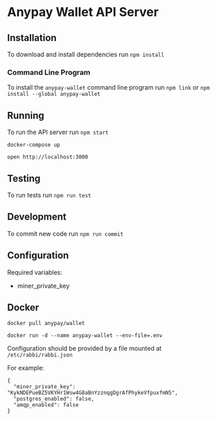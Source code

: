 
# Anypay Wallet API Server

## Installation

To download and install dependencies run `npm install` 

### Command Line Program

To install the `anypay-wallet` command line program run `npm link` or `npm install --global anypay-wallet`

## Running

To run the API server run `npm start`

```
docker-compose up

open http://localhost:3000
```

## Testing

To run tests run `npm run test`

## Development

To commit new code run `npm run commit`

## Configuration

Required variables:

- miner_private_key

## Docker

```
docker pull anypay/wallet

docker run -d --name anypay-wallet --env-file=.env

```

Configuration should be provided by a file mounted at `/etc/rabbi/rabbi.json`

For example:

```
{
  "miner_private_key": "KykNDEPueBZ5VKYHr1Wsw4G8aBnYzznqgDgrAfPhykeVfpuxfmN5",
  "postgres_enabled": false,
  "amqp_enabled": false
}
```


